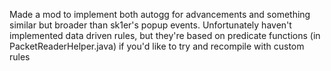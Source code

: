 Made a mod to implement both autogg for advancements and something similar but broader than sk1er's popup events.
Unfortunately haven't implemented data driven rules, but they're based on predicate functions (in PacketReaderHelper.java) if you'd like to try and recompile with custom rules
